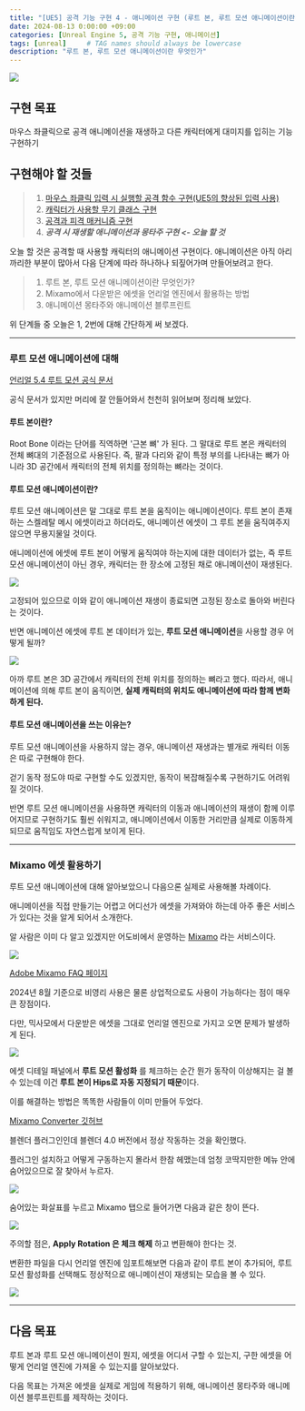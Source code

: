 ```yaml
---
title: "[UE5] 공격 기능 구현 4 - 애니메이션 구현 (루트 본, 루트 모션 애니메이션이란?)"
date: 2024-08-13 0:00:00 +09:00
categories: [Unreal Engine 5, 공격 기능 구현, 애니메이션]
tags: [unreal]     # TAG names should always be lowercase
description: "루트 본, 루트 모션 애니메이션이란 무엇인가"
---
```


![](/assets/img/posts/UE5.png)

## 구현 목표
마우스 좌클릭으로 공격 애니메이션을 재생하고 다른 캐릭터에게 대미지를 입히는 기능 구현하기

## 구현해야 할 것들
>1. [마우스 좌클릭 입력 시 실행할 공격 함수 구현(UE5의 향상된 입력 사용)](https://w9865t.github.io/posts/UE5-Attack-Enhanced-Input/)
>2. [캐릭터가 사용할 무기 클래스 구현](https://w9865t.github.io/posts/UE5-Attack-Weapon-Class/)
>3. [공격과 피격 매커니즘 구현](https://w9865t.github.io/posts/UE5-Attack-Mechanism/)
>4. **_공격 시 재생할 애니메이션과 몽타주 구현 <- 오늘 할 것_**

오늘 할 것은 공격할 때 사용할 캐릭터의 애니메이션 구현이다. 애니메이션은 아직 아리까리한 부분이 많아서 다음 단계에 따라 하나하나 되짚어가며 만들어보려고 한다.

>1. 루트 본, 루트 모션 애니메이션이란 무엇인가?
>2. Mixamo에서 다운받은 에셋을 언리얼 엔진에서 활용하는 방법
>3. 애니메이션 몽타주와 애니메이션 블루프린트

위 단계들 중 오늘은 1, 2번에 대해 간단하게 써 보겠다.

***
### 루트 모션 애니메이션에 대해
[언리얼 5.4 루트 모션 공식 문서](https://dev.epicgames.com/documentation/ko-kr/unreal-engine/root-motion-in-unreal-engine)

공식 문서가 있지만 머리에 잘 안들어와서 천천히 읽어보며 정리해 보았다.

#### 루트 본이란?
Root Bone 이라는 단어를 직역하면 '근본 뼈' 가 된다. 그 말대로 루트 본은 캐릭터의 전체 뼈대의 기준점으로 사용된다. 즉, 팔과 다리와 같이 특정 부의를 나타내는 뼈가 아니라 3D 공간에서 캐릭터의 전체 위치를 정의하는 뼈라는 것이다.

#### 루트 모션 애니메이션이란?
루트 모션 애니메이션은 말 그대로 루트 본을 움직이는 애니메이션이다. 루트 본이 존재하는 스켈레탈 메시 에셋이라고 하더라도, 애니메이션 에셋이 그 루트 본을 움직여주지 않으면 무용지물일 것이다.

애니메이션에 에셋에 루트 본이 어떻게 움직여야 하는지에 대한 데이터가 없는, 즉 루트 모션 애니메이션이 아닌 경우, 캐릭터는 한 장소에 고정된 채로 애니메이션이 재생된다.

![](/assets/img/posts/UE5-Attack-Root-Motion-Animation/non-RMA.gif)

고정되어 있으므로 이와 같이 애니메이션 재생이 종료되면 고정된 장소로 돌아와 버린다는 것이다.

반면 애니메이션 에셋에 루트 본 데이터가 있는, **루트 모션 애니메이션**을 사용할 경우 어떻게 될까?

![](/assets/img/posts/UE5-Attack-Root-Motion-Animation/RMA.gif)

아까 루트 본은 3D 공간에서 캐릭터의 전체 위치를 정의하는 뼈라고 했다. 따라서, 애니메이션에 의해 루트 본이 움직이면, **실제 캐릭터의 위치도 애니메이션에 따라 함께 변화하게 된다.**



#### 루트 모션 애니메이션을 쓰는 이유는?
루트 모션 애니메이션을 사용하지 않는 경우, 애니메이션 재생과는 별개로 캐릭터 이동은 따로 구현해야 한다.

걷기 동작 정도야 따로 구현할 수도 있겠지만, 동작이 복잡해질수록 구현하기도 어려워질 것이다.

반면 루트 모션 애니메이션을 사용하면 캐릭터의 이동과 애니메이션의 재생이 함께 이루어지므로 구현하기도 훨씬 쉬워지고, 애니메이션에서 이동한 거리만큼 실제로 이동하게 되므로 움직임도 자연스럽게 보이게 된다.

***
### Mixamo 에셋 활용하기
루트 모션 애니메이션에 대해 알아보았으니 다음으론 실제로 사용해볼 차례이다.

애니메이션을 직접 만들기는 어렵고 어디선가 에셋을 가져와야 하는데 아주 좋은 서비스가 있다는 것을 알게 되어서 소개한다.

알 사람은 이미 다 알고 있겠지만 어도비에서 운영하는 [Mixamo](https://www.mixamo.com/) 라는 서비스이다.

![](/assets/img/posts/UE5-Attack-Root-Motion-Animation/about_mixamo.png)

[Adobe Mixamo FAQ 페이지](https://helpx.adobe.com/kr/creative-cloud/faq/mixamo-faq.html)

2024년 8월 기준으로 비영리 사용은 물론 상업적으로도 사용이 가능하다는 점이 매우 큰 장점이다.

다만, 믹사모에서 다운받은 에셋을 그대로 언리얼 엔진으로 가지고 오면 문제가 발생하게 된다.

![](/assets/img/posts/UE5-Attack-Root-Motion-Animation/mixamo_error.gif)

에셋 디테일 패널에서 **루트 모션 활성화** 를 체크하는 순간 뭔가 동작이 이상해지는 걸 볼 수 있는데 이건 **루트 본이 Hips로 자동 지정되기 때문**이다.

이를 해결하는 방법은 똑똑한 사람들이 이미 만들어 두었다.

[Mixamo Converter 깃허브](https://github.com/brkeejp/mixamo_converter)

블렌더 플러그인인데 블렌더 4.0 버전에서 정상 작동하는 것을 확인했다.

플러그인 설치하고 어떻게 구동하는지 몰라서 한참 헤맸는데 엄청 코딱지만한 메뉴 안에 숨어있으므로 잘 찾아서 누르자.

![](/assets/img/posts/UE5-Attack-Root-Motion-Animation/blender_plugin.png)

숨어있는 화살표를 누르고 Mixamo 탭으로 들어가면 다음과 같은 창이 뜬다.

![](/assets/img/posts/UE5-Attack-Root-Motion-Animation/blender_plugin_2.png)

주의할 점은, **Apply Rotation 은 체크 해제** 하고 변환해야 한다는 것.

변환한 파일을 다시 언리얼 엔진에 임포트해보면 다음과 같이 루트 본이 추가되어, 루트 모션 활성화를 선택해도 정상적으로 애니메이션이 재생되는 모습을 볼 수 있다.

![](/assets/img/posts/UE5-Attack-Root-Motion-Animation/error_resolved.gif)

***

## 다음 목표
루트 본과 루트 모션 애니메이션이 뭔지, 에셋을 어디서 구할 수 있는지, 구한 에셋을 어떻게 언리얼 엔진에 가져올 수 있는지를 알아보았다.

다음 목표는 가져온 에셋을 실제로 게임에 적용하기 위해, 애니메이션 몽타주와 애니메이션 블루프린트를 제작하는 것이다.
